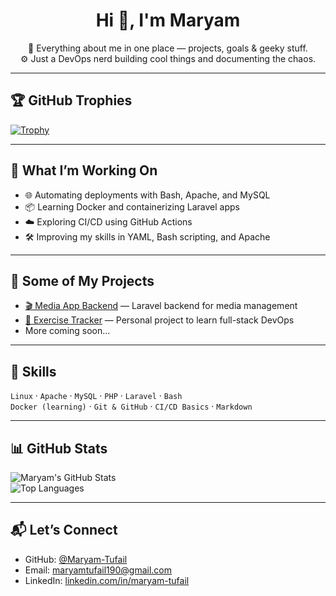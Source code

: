 
<h1 align="center">Hi 👋, I'm Maryam</h1>

<p align="center">
🧠 Everything about me in one place — projects, goals & geeky stuff.<br>
⚙️ Just a DevOps nerd building cool things and documenting the chaos.
</p>

<hr>

## 🏆 GitHub Trophies

[![Trophy](https://github-profile-trophy.vercel.app/?username=Maryam-Tufail&theme=onedark&margin-w=10&margin-h=10&row=1&column=7)](https://github.com/ryo-ma/github-profile-trophy)

---

## 🚀 What I’m Working On

- 🌐 Automating deployments with Bash, Apache, and MySQL  
- 📦 Learning Docker and containerizing Laravel apps  
- ☁️ Exploring CI/CD using GitHub Actions  
- 🛠️ Improving my skills in YAML, Bash scripting, and Apache  

---

## 📂 Some of My Projects

- [🎬 Media App Backend](https://github.com/maryam12144/media-app-backend) — Laravel backend for media management  
- [🌱 Exercise Tracker](https://github.com/maryam12144/exercise-app-backend) — Personal project to learn full-stack DevOps  
- More coming soon...

---

## 🧰 Skills

`Linux` · `Apache` · `MySQL` · `PHP` · `Laravel` · `Bash`  
`Docker (learning)` · `Git & GitHub` · `CI/CD Basics` · `Markdown`

---

## 📊 GitHub Stats

![Maryam's GitHub Stats](https://github-readme-stats.vercel.app/api?username=Maryam-Tufail&show_icons=true&theme=tokyonight&hide_title=true)  
![Top Languages](https://github-readme-stats.vercel.app/api/top-langs/?username=Maryam-Tufail&layout=compact&theme=tokyonight&langs_count=6)

---

## 📬 Let’s Connect

- GitHub: [@Maryam-Tufail](https://github.com/Maryam-Tufail)  
- Email: maryamtufail190@gmail.com  
- LinkedIn: [linkedin.com/in/maryam-tufail](https://www.linkedin.com/in/maryam-tufail)


